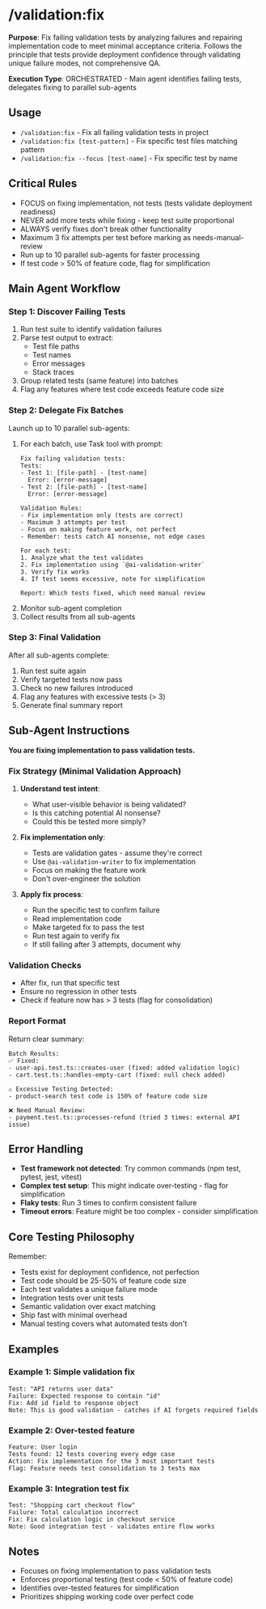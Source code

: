 # /validation:fix

**Purpose**: Fix failing validation tests by analyzing failures and repairing implementation code to meet minimal acceptance criteria. Follows the principle that tests provide deployment confidence through validating unique failure modes, not comprehensive QA.

**Execution Type**: ORCHESTRATED - Main agent identifies failing tests, delegates fixing to parallel sub-agents

## Usage
- `/validation:fix` - Fix all failing validation tests in project
- `/validation:fix [test-pattern]` - Fix specific test files matching pattern
- `/validation:fix --focus [test-name]` - Fix specific test by name

## Critical Rules
- FOCUS on fixing implementation, not tests (tests validate deployment readiness)
- NEVER add more tests while fixing - keep test suite proportional
- ALWAYS verify fixes don't break other functionality
- Maximum 3 fix attempts per test before marking as needs-manual-review
- Run up to 10 parallel sub-agents for faster processing
- If test code > 50% of feature code, flag for simplification

## Main Agent Workflow

### Step 1: Discover Failing Tests
1. Run test suite to identify validation failures
2. Parse test output to extract:
   - Test file paths
   - Test names
   - Error messages
   - Stack traces
3. Group related tests (same feature) into batches
4. Flag any features where test code exceeds feature code size

### Step 2: Delegate Fix Batches
Launch up to 10 parallel sub-agents:
1. For each batch, use Task tool with prompt:
   ```
   Fix failing validation tests:
   Tests:
   - Test 1: [file-path] - [test-name]
     Error: [error-message]
   - Test 2: [file-path] - [test-name]
     Error: [error-message]

   Validation Rules:
   - Fix implementation only (tests are correct)
   - Maximum 3 attempts per test
   - Focus on making feature work, not perfect
   - Remember: tests catch AI nonsense, not edge cases

   For each test:
   1. Analyze what the test validates
   2. Fix implementation using `@ai-validation-writer`
   3. Verify fix works
   4. If test seems excessive, note for simplification

   Report: Which tests fixed, which need manual review
   ```
2. Monitor sub-agent completion
3. Collect results from all sub-agents

### Step 3: Final Validation
After all sub-agents complete:
1. Run test suite again
2. Verify targeted tests now pass
3. Check no new failures introduced
4. Flag any features with excessive tests (> 3)
5. Generate final summary report

## Sub-Agent Instructions

**You are fixing implementation to pass validation tests.**

### Fix Strategy (Minimal Validation Approach)
1. **Understand test intent**:
   - What user-visible behavior is being validated?
   - Is this catching potential AI nonsense?
   - Could this be tested more simply?

2. **Fix implementation only**:
   - Tests are validation gates - assume they're correct
   - Use `@ai-validation-writer` to fix implementation
   - Focus on making the feature work
   - Don't over-engineer the solution

3. **Apply fix process**:
   - Run the specific test to confirm failure
   - Read implementation code
   - Make targeted fix to pass the test
   - Run test again to verify fix
   - If still failing after 3 attempts, document why

### Validation Checks
- After fix, run that specific test
- Ensure no regression in other tests
- Check if feature now has > 3 tests (flag for consolidation)

### Report Format
Return clear summary:
```
Batch Results:
✅ Fixed:
- user-api.test.ts::creates-user (fixed: added validation logic)
- cart.test.ts::handles-empty-cart (fixed: null check added)

⚠️ Excessive Testing Detected:
- product-search test code is 150% of feature code size

❌ Need Manual Review:
- payment.test.ts::processes-refund (tried 3 times: external API issue)
```

## Error Handling
- **Test framework not detected**: Try common commands (npm test, pytest, jest, vitest)
- **Complex test setup**: This might indicate over-testing - flag for simplification
- **Flaky tests**: Run 3 times to confirm consistent failure
- **Timeout errors**: Feature might be too complex - consider simplification

## Core Testing Philosophy
Remember:
- Tests exist for deployment confidence, not perfection
- Test code should be 25-50% of feature code size
- Each test validates a unique failure mode
- Integration tests over unit tests
- Semantic validation over exact matching
- Ship fast with minimal overhead
- Manual testing covers what automated tests don't

## Examples

### Example 1: Simple validation fix
```
Test: "API returns user data"
Failure: Expected response to contain "id"
Fix: Add id field to response object
Note: This is good validation - catches if AI forgets required fields
```

### Example 2: Over-tested feature
```
Feature: User login
Tests found: 12 tests covering every edge case
Action: Fix implementation for the 3 most important tests
Flag: Feature needs test consolidation to 3 tests max
```

### Example 3: Integration test fix
```
Test: "Shopping cart checkout flow"
Failure: Total calculation incorrect
Fix: Fix calculation logic in checkout service
Note: Good integration test - validates entire flow works
```

## Notes
- Focuses on fixing implementation to pass validation tests
- Enforces proportional testing (test code < 50% of feature code)
- Identifies over-tested features for simplification
- Prioritizes shipping working code over perfect code